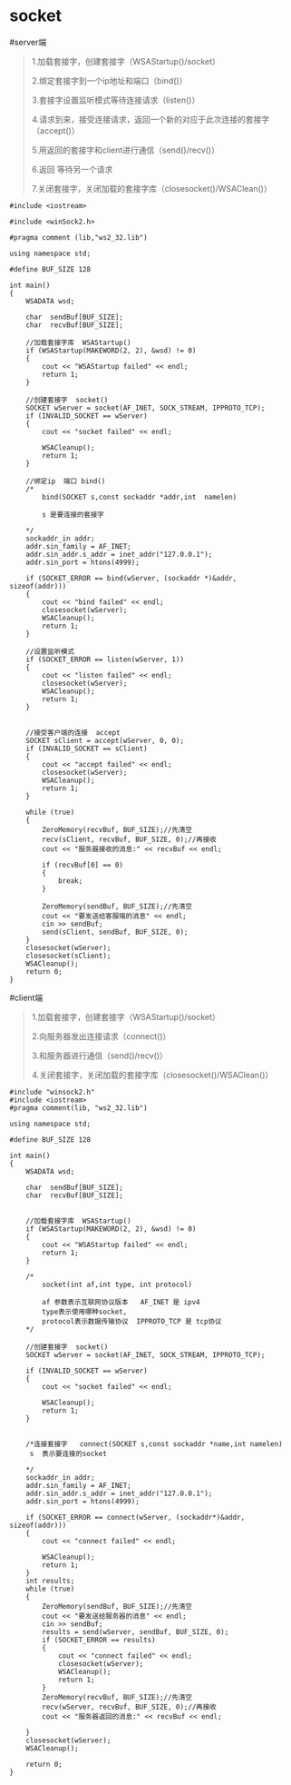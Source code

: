 # socket


#server端
> 1.加载套接字，创建套接字（WSAStartup()/socket）
> 
> 2.绑定套接字到一个ip地址和端口（bind()）
> 
> 3.套接字设置监听模式等待连接请求（listen()）
> 
> 4.请求到来，接受连接请求，返回一个新的对应于此次连接的套接字（accept()）
> 
> 5.用返回的套接字和client进行通信（send()/recv()）
> 
> 6.返回 等待另一个请求
> 
> 7.关闭套接字，关闭加载的套接字库（closesocket()/WSAClean()）


    #include <iostream>
    
    #include <winSock2.h>
    
    #pragma comment (lib,"ws2_32.lib")
    
    using namespace std;
    
    #define BUF_SIZE 128
    
    int main()
    {
    	WSADATA wsd;
    
    	char  sendBuf[BUF_SIZE];
    	char  recvBuf[BUF_SIZE];
    
    	//加载套接字库  WSAStartup()
    	if (WSAStartup(MAKEWORD(2, 2), &wsd) != 0)
    	{
    		cout << "WSAStartup failed" << endl;
    		return 1;
    	}
    
    	//创建套接字  socket()
    	SOCKET wServer = socket(AF_INET, SOCK_STREAM, IPPROTO_TCP);
    	if (INVALID_SOCKET == wServer)
    	{
    		cout << "socket failed" << endl;
    
    		WSACleanup();
    		return 1;
    	}
    
    	//绑定ip  端口 bind()
    	/*
    		bind(SOCKET s,const sockaddr *addr,int  namelen)
    
    		s 是要连接的套接字
    
    	*/
    	sockaddr_in addr;
    	addr.sin_family = AF_INET;
    	addr.sin_addr.s_addr = inet_addr("127.0.0.1");
    	addr.sin_port = htons(4999);
    
    	if (SOCKET_ERROR == bind(wServer, (sockaddr *)&addr, sizeof(addr)))
    	{
    		cout << "bind failed" << endl;
    		closesocket(wServer);
    		WSACleanup();
    		return 1;
    	}
    
    	//设置监听模式
    	if (SOCKET_ERROR == listen(wServer, 1))
    	{
    		cout << "listen failed" << endl;
    		closesocket(wServer);
    		WSACleanup();
    		return 1;
    	}
    
    
    	//接受客户端的连接  accept
    	SOCKET sClient = accept(wServer, 0, 0);
    	if (INVALID_SOCKET == sClient)
    	{
    		cout << "accept failed" << endl;
    		closesocket(wServer);
    		WSACleanup();
    		return 1;
    	}
    
    	while (true)
    	{
    		ZeroMemory(recvBuf, BUF_SIZE);//先清空
    		recv(sClient, recvBuf, BUF_SIZE, 0);//再接收
    		cout << "服务器接收的消息:" << recvBuf << endl;
    
    		if (recvBuf[0] == 0)
    		{
    			break;
    		}
    
    		ZeroMemory(sendBuf, BUF_SIZE);//先清空
    		cout << "要发送给客服端的消息" << endl;
    		cin >> sendBuf;
    		send(sClient, sendBuf, BUF_SIZE, 0);
    	}
    	closesocket(wServer);
    	closesocket(sClient);
    	WSACleanup();
    	return 0;
    }


#client端
> 1.加载套接字，创建套接字（WSAStartup()/socket）
> 
> 2.向服务器发出连接请求（connect()）
> 
> 3.和服务器进行通信（send()/recv()）
> 
> 4.关闭套接字，关闭加载的套接字库（closesocket()/WSAClean()）


    #include "winsock2.h"  
    #include <iostream>  
    #pragma comment(lib, "ws2_32.lib")  
    
    using namespace std;
    
    #define BUF_SIZE 128
    
    int main()
    {
    	WSADATA wsd;
    
    	char  sendBuf[BUF_SIZE];
    	char  recvBuf[BUF_SIZE];
    
    
    	//加载套接字库  WSAStartup()
    	if (WSAStartup(MAKEWORD(2, 2), &wsd) != 0)
    	{
    		cout << "WSAStartup failed" << endl;
    		return 1;
    	}
    
    	/*
    		socket(int af,int type, int protocol)
    
    		af 参数表示互联网协议版本   AF_INET 是 ipv4
    		type表示使用哪种socket, 
    		protocol表示数据传输协议  IPPROTO_TCP 是 tcp协议
    	*/
    
    	//创建套接字  socket()
    	SOCKET wServer = socket(AF_INET, SOCK_STREAM, IPPROTO_TCP);
    
    	if (INVALID_SOCKET == wServer)
    	{
    		cout << "socket failed" << endl;
    
    		WSACleanup();
    		return 1;
    	}
    
    
    	/*连接套接字   connect(SOCKET s,const sockaddr *name,int namelen)
    	 s  表示要连接的socket
    
    	*/
    	sockaddr_in addr;
    	addr.sin_family = AF_INET;
    	addr.sin_addr.s_addr = inet_addr("127.0.0.1");
    	addr.sin_port = htons(4999);
    
    	if (SOCKET_ERROR == connect(wServer, (sockaddr*)&addr, sizeof(addr)))
    	{
    		cout << "connect failed" << endl;
    
    		WSACleanup();
    		return 1;
    	}
    	int results;
    	while (true)
    	{
    		ZeroMemory(sendBuf, BUF_SIZE);//先清空
    		cout << "要发送给服务器的消息" << endl;
    		cin >> sendBuf;
    		results = send(wServer, sendBuf, BUF_SIZE, 0);
    		if (SOCKET_ERROR == results)
    		{
    			cout << "connect failed" << endl;
    			closesocket(wServer);
    			WSACleanup();
    			return 1;
    		}
    		ZeroMemory(recvBuf, BUF_SIZE);//先清空
    		recv(wServer, recvBuf, BUF_SIZE, 0);//再接收
    		cout << "服务器返回的消息:" << recvBuf << endl;
    
    	}
    	closesocket(wServer);
    	WSACleanup();
    
    	return 0;
    }
